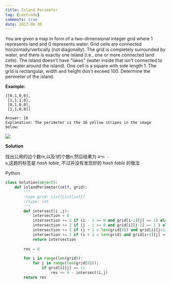 ```yaml
---
title: Island Perimeter
tag: [Leetcode]
comments: true
date: 2017-08-30
---
```




You are given a map in form of a two-dimensional integer grid where 1 represents land and 0 represents water. Grid cells are connected horizontally/vertically (not diagonally). The grid is completely surrounded by water, and there is exactly one island (i.e., one or more connected land cells). The island doesn't have "lakes" (water inside that isn't connected to the water around the island). One cell is a square with side length 1. The grid is rectangular, width and height don't exceed 100. Determine the perimeter of the island.

**Example:**

```
[[0,1,0,0],
 [1,1,1,0],
 [0,1,0,0],
 [1,1,0,0]]

Answer: 16
Explanation: The perimeter is the 16 yellow stripes in the image below:
```

![](http://ww1.sinaimg.cn/large/006wYWbGly1fj20brsni7j306505xwe9.jpg)

**Solution**

找出公用的边个数m,以及1的个数n,然后结果为 <code>4*n - m</code>,这题的标签是 *hash table*, 不过并没有发现好的 *hash table* 的做法 

Python

```python
class Solution(object):
    def islandPerimeter(self, grid):
        """
        :type grid: List[List[int]]
        :rtype: int
        """
        def intersect(i ,j):
            intersection = 0
            intersection += 1 if (i - 1 >= 0 and grid[i-1][j] == 1) else 0  # top
            intersection += 1 if (j - 1 >= 0 and grid[i][j-1] == 1 ) else 0 # left
            intersection += 1 if (j + 1 < len(grid[0]) and grid[i][j+1] == 1) else 0 # right
            intersection += 1 if (i + 1 < len(grid) and grid[i+1][j] == 1) else 0 # bottom
            return intersection
        
        res = 0
        
        for i in range(len(grid)):
            for j in range(len(grid[0])):
                if grid[i][j] == 1:
                    res += 4 - intersect(i,j)
        return res
```